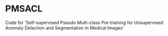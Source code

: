 # PMSACL
Code for 'Self-supervised Pseudo Multi-class Pre-training for Unsupervised Anomaly Detection and Segmentation in Medical Images'

